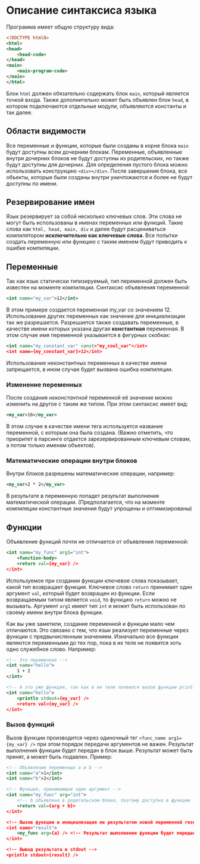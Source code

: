 # Описание синтаксиса языка

Программа имеет общую структуру вида:
```xml
<!DOCTYPE html8>
<html>
<head>
    <head-code>
</head>
<main>
    <main-program-code>
</main>
</html>
```

Блок `html` должен обязательно содержать блок `main`, который является точкой входа. Также дополнительно может быть объявлен блок `head`, в котором подключаются отдельные модули, объявляются константы и так далее.

## Области видимости
Все переменные и функции, которые были созданы в корне блока `main` будут доступны всем дочерним блокам. Переменные, объявленные внутри дочерних блоков не будут доступны из родительских, но также будут доступны для дочерних. Для определения пустого блока можно использовать конструкцию `<div></div>`. После завершения блока, все объекты, которые были созданы внутри уничтожаются и более не будут доступны по имени.

## Резервирование имен
Язык резервирует за собой несколько ключевых слов. Эти слова не могут быть использованы в именах переменных или функций. Такие слова как `html, head, main, div` и далее будут расцениваться компилятором **исключительно как ключевые слова**. Все попытки создать переменную или функцию с таким именем будут приводить к ошибке компиляции.

## Переменные
Так как язык статически типизируемый, тип переменной должен быть известен на моменте компиляции. Синтаксис объявления переменной:
```xml
<int name="my_var">12</int>
```

В этом примере создается переменная my_var со значением 12. Использование других переменных как значение для инициализации так же разрешается. Разрешается также создавать переменные, в качестве имени которых указана другая **константная** переменная. В этом случае имя переменной указывается в фигурных скобках: 
```xml
<int name="my_constant_var" const>"my_cool_var"</int>
<int name={my_constant_var}>12</int>
```

Использование неконстантных переменных в качестве имени запрещается, в ином случае будет вызвана ошибка компиляции.

### Изменение переменных
После создания *неконстантной* переменной её значение можно изменить на другое с таким же типом. При этом синтаксис имеет вид:
```xml
<my_var>16</my_var>
```

В этом случае в качестве имени тега используется название переменной, с которым она была создана. (Важно отметить, что приоритет в парсинге отдается зарезервированным ключевым словам, а потом только именам объектов).

### Математические операции внутри блоков
Внутри блоков разрешены математические операции, например:
```xml
<my_var>2 * 2</my_var>
```

В результате в переменную попадет результат выполнения математической операции. (Предполагается, что на моменте компиляции константные значения будут упрощены и оптимизированы)

## Функции
Объявление функций почти не отличается от объявления переменной:
```xml
<int name="my_func" arg1="int">
    <function-body>
    <return val={my_var} />
</int>
```

Используемое при создании функции ключевое слова показывает, какой тип возвращает функция. Ключевое слово `return` принимает один аргумент `val`, который будет возвращен из функции. Если возвращаемым типом является `void`, то функцию `return` можно не вызывать.
Аргумент `arg1` имеет тип `int` и может быть использован по своему имени внутри блока функции.    

Как вы уже заметили, создание переменной и функции мало чем отличаются. Это связано с тем, что язык реализует переменные через функции с предвычисленным значением. Изначально все функции являются переменными до тех пор, пока в их теле не появится хоть одно служебное слово. Например:

```xml
<!-- Это переменная -->
<int name="hello">
    1 + 2
</int>

<!-- А это уже функция, так как в ее теле появился вызов функции println -->
<int name="hello">
    <println stdout={my_var} />
    <return val={my_var} />
</int>
```

### Вызов функций
Вызов функции производится через одиночный тег `<func_name arg1={my_var} />` при этом порядок передачи аргументов не важен. Результат выполнения функции будет передан в блок выше. Результат может быть принят, а может быть подавлен. Пример:
```xml
<!-- Объявление переменных a и b -->
<int name="a">1</int>
<int name="b">2</int>

<!-- Функция, принимающая один аргумент -->
<int name="my_func" arg="int">
    <!-- b объявлена в родительском блоке, поэтому доступна в функции -->
    <return val={arg + b}>
</int>

<!-- Вызов функции и инициализация ее результатом новой переменной result -->
<int name="result">
    <my_func arg={a} /> <!-- Результат выполнения функции будет передан в родительский блок -->
</int>

<!-- Вывод результата в stdout -->
<println stdout={result} />
```